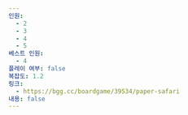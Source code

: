```yaml
---
인원:
  - 2
  - 3
  - 4
  - 5
베스트 인원:
  - 4
플레이 여부: false
복잡도: 1.2
링크:
  - https://bgg.cc/boardgame/39534/paper-safari
내용: false
---
```

